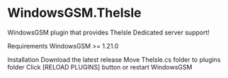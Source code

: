 # WindowsGSM.TheIsle
WindowsGSM plugin that provides TheIsle Dedicated server support!

Requirements
WindowsGSM >= 1.21.0

Installation
Download the latest release
Move TheIsle.cs folder to plugins folder
Click [RELOAD PLUGINS] button or restart WindowsGSM
